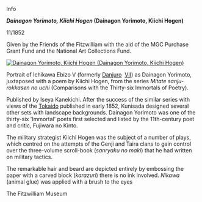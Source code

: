 Info

**_Dainagon Yorimoto, Kiichi Hogen_ (Dainagon Yorimoto, Kiichi Hogen)**

11/1852

Given by the Friends of the Fitzwilliam with the aid of the MGC Purchase Grant Fund and the National Art Collections Fund.

[![Dainagon Yorimoto, Kiichi Hogen (Dainagon Yorimoto, Kiichi Hogen)](P.69-1999.jpg)](KUN/kunp69.htm)

Portrait of Ichikawa Ebizo V (formerly [Danjuro](/exhibition/group-8-part-1)  [VII](/context/textE)) as Dainagon Yorimoto, juxtaposed with a poem by Kiichi Hogen, from the series _Mitate sanju-rokkasen no uchi_ (Comparisons with the Thirty-six Immortals of Poetry).

Published by Iseya Kanekichi. After the success of the similar series with views of the [Tokaido](/exhibition/group-1) published in early 1852, Kunisada designed several other sets with landscape backgrounds. Dainagon Yorimoto was one of the thirty-six 'Immortal' poets first selected and listed by the 11th-century poet and critic, Fujiwara no Kinto.

The military strategist Kiichi Hogen was the subject of a number of plays, which centred on the attempts of the Genji and Taira clans to gain control over the three-volume scroll-book (_sanryaku no maki_) that he had written on military tactics.

The remarkable hair and beard are depicted entirely by embossing the paper with a carved block (_karazuri_) there is no ink involved. _Nikawa_ (animal glue) was applied with a brush to the eyes


The Fitzwilliam Museum

